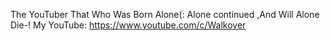 The YouTuber That Who Was Born Alone(: Alone continued ,And Will Alone Die-!
My YouTube:
https://www.youtube.com/c/Walkover

